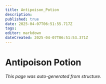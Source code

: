 ```yaml
---
title: Antipoison_Potion
description: 
published: true
date: 2025-04-07T06:51:55.717Z
tags: 
editor: markdown
dateCreated: 2025-04-07T06:51:53.371Z
---
```


# Antipoison Potion

*This page was auto-generated from structure.*